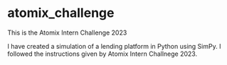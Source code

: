 # atomix_challenge
This is the Atomix Intern Challenge 2023

I have created a simulation of a lending platform in Python using SimPy. I followed the instructions given by Atomix Intern Challnege 2023. 

